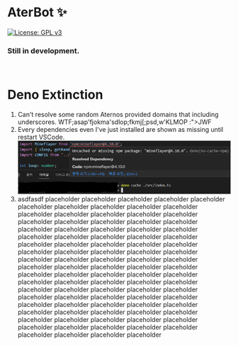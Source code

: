 # AterBot ✨  
[![License: GPL v3](https://img.shields.io/badge/License-GPLv3-blue.svg)](/LICENSE)  
### Still in development.
<br/>



# Deno Extinction
1. Can't resolve some random Aternos provided domains that including underscores. WTF;asap'fjokma'sdlop;fkmj[;psd,w'KLMOP :">JWF
2. Every dependencies even I've just installed are shown as missing until restart VSCode.
![image.png](./misc/readme/missing_dep_cache.png)
3. asdfasdf placeholder placeholder placeholder placeholder placeholder placeholder placeholder placeholder placeholder placeholder placeholder placeholder placeholder placeholder placeholder placeholder placeholder placeholder placeholder placeholder placeholder placeholder placeholder placeholder placeholder placeholder placeholder placeholder placeholder placeholder placeholder placeholder placeholder placeholder placeholder placeholder placeholder placeholder placeholder placeholder placeholder placeholder placeholder placeholder placeholder placeholder placeholder placeholder placeholder placeholder placeholder placeholder placeholder placeholder placeholder placeholder placeholder placeholder placeholder placeholder placeholder placeholder placeholder placeholder placeholder placeholder placeholder placeholder placeholder placeholder placeholder placeholder placeholder placeholder placeholder placeholder placeholder placeholder placeholder placeholder placeholder placeholder placeholder placeholder placeholder placeholder placeholder placeholder placeholder placeholder placeholder placeholder placeholder placeholder